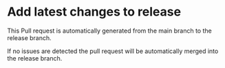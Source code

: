 # Add latest changes to release

This Pull request is automatically generated from the main branch to the release branch.

If no issues are detected the pull request will be automatically merged into the release branch.
